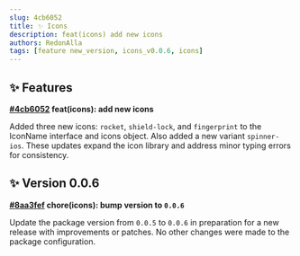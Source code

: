 ```yaml
---
slug: 4cb6052
title: ✨ Icons
description: feat(icons) add new icons
authors: RedonAlla
tags: [feature new_version, icons_v0.0.6, icons]
---
```


## ✨ Features

**[#4cb6052](https://github.com/RedonAlla/flexnative/commit/4cb6052) feat(icons): add new icons**

Added three new icons: `rocket`, `shield-lock`, and `fingerprint` to the IconName interface and icons object.
Also added a new variant `spinner-ios`.
These updates expand the icon library and address minor typing errors for consistency.

## ✨ Version 0.0.6

**[#8aa3fef](https://github.com/RedonAlla/flexnative/commit/8aa3fef) chore(icons): bump version to `0.0.6`**

Update the package version from `0.0.5` to `0.0.6` in preparation for a new release with improvements or patches. No other changes were made to the package configuration.